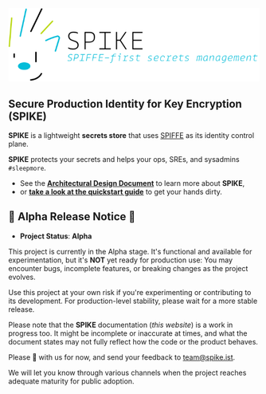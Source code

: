 ![SPIKE](assets/spike-banner-lg.png)

## Secure Production Identity for Key Encryption (SPIKE)

**SPIKE**  is a lightweight **secrets store** that uses [SPIFFE][spiffe] 
as its identity control plane.

**SPIKE** protects your secrets and helps your ops, SREs, and sysadmins `#sleepmore`. 

* See the [**Architectural Design Document**][architecture] to learn more 
  about **SPIKE**, 
* or [**take a look at the quickstart guide**][quickstart] to get your hands dirty.

[spiffe]: https://spiffe.org/ "Turtle Power"
[architecture]: architecture/README.md
[quickstart]: quickstart.md

## 🚨 Alpha Release Notice 🚨

* **Project Status**: **Alpha**

This project is currently in the Alpha stage. It's functional and available for 
experimentation, but it's **NOT** yet ready for production use: You may encounter 
bugs, incomplete features, or breaking changes as the project evolves.

Use this project at your own risk if you're experimenting or contributing to its 
development. For production-level stability, please wait for a more stable release.

Please note that the **SPIKE** documentation (*this website*) is a work in 
progress too. It might be incomplete or inaccurate at times, and what the document
states may not fully reflect how the code or the product behaves.

Please 🐻 with us for now, and send your feedback to 
[team@spike.ist](mailto:team@spike.ist).

We will let you know through various channels when the project reaches adequate
maturity for public adoption.
